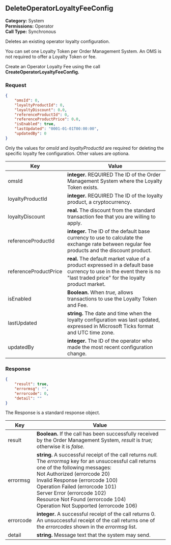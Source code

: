 ## DeleteOperatorLoyaltyFeeConfig

**Category:** System<br />**Permissions:** Operator<br />**Call Type:** Synchronous

Deletes an existing operator loyalty configuration.

You can set one Loyalty Token per Order Management System. An OMS is not required to offer a Loyalty Token or fee.

Create an Operator Loyalty Fee using the call **CreateOperatorLoyaltyFeeConfig.**

### Request

```json
{
    "omsId": 0,
    "loyaltyProductId": 0,
    "loyaltyDiscount": 0.0,
    "referenceProductId": 0,
    "referenceProductPrice": 0.0,
    "isEnabled": true,
    "lastUpdated": "0001-01-01T00:00:00",
    "updatedBy": 0
}
```
Only the values for *omsId* and *loyaltyProductId* are required for deleting the specific loyalty fee configuration. Other values are optiona.

| Key                  | Value                                                        |
| -------------------- | ------------------------------------------------------------ |
| omsId                | **integer.** REQUIRED The ID of the Order Management System where the Loyalty Token exists. |
| loyaltyProductId     | **integer.** REQUIRED The ID of the loyalty product, a cryptocurrency. |
| loyaltyDiscount      | **real.** The discount from the standard transaction fee that you are willing to apply. |
| referenceProductId   | **integer.** The ID of the default base currency to use to calculate the exchange rate between regular fee products and the discount product. |
| referenceProductPrice | **real.** The default market value of a product expressed in a default base currency to use in the event there is no "last traded price" for the loyalty product market. |
| isEnabled            | **Boolean.** When *true,* allows transactions to use the Loyalty Token and Fee. |
| lastUpdated          | **string.** The date and time when the loyalty configuration was last updated, expressed in Microsoft Ticks format and UTC time zone. |
| updatedBy            | **integer.** The ID of the operator who made the most recent configuration change. |

### Response

```json
{
    "result": true,
    "errormsg": "",
    "errorcode": 0,
    "detail": ""
}
```
The Response is a standard response object.

| Key       | Value                                                        |
| --------- | ------------------------------------------------------------ |
| result    | **Boolean.** If the call has been successfully received by the Order Management System, *result* is *true;* otherwise it is *false.* |
| errormsg  | **string.** A successful receipt of the call returns *null.* The *errormsg* key for an unsuccessful call returns one of the following messages:<br />Not Authorized (errorcode 20)<br />Invalid Response (errorcode 100)<br />Operation Failed (errorcode 101)<br />Server Error (errorcode 102)<br />Resource Not Found (errorcode 104)<br />Operation Not Supported (errorcode 106) |
| errorcode | **integer.** A successful receipt of the call returns 0. An unsuccessful receipt of the call returns one of the *errorcodes* shown in the *errormsg* list. |
| detail    | **string.** Message text that the system may send.           |

